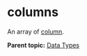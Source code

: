 # columns

An array of [column](r_column.md#).

**Parent topic:** [Data Types](../data_types/c_data_types.md)

